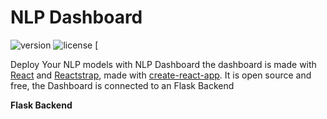 # NLP Dashboard

![version](https://img.shields.io/badge/version-0.1.0-blue.svg) ![license](https://img.shields.io/badge/license-MIT-blue.svg) [

Deploy Your NLP models with NLP Dashboard the dashboard is made with [React](https://reactjs.org/?ref=creativetim) and [Reactstrap](https://reactstrap.github.io/?ref=creativetim), made with [create-react-app](https://facebook.github.io/create-react-app/?ref=creativetim). It is open source and free, the Dashboard is connected to an Flask Backend

**Flask Backend**
